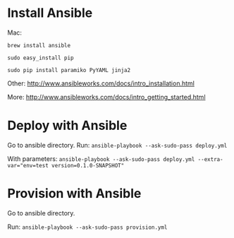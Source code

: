 Install Ansible
=============
Mac:

```brew install ansible```

```sudo easy_install pip```

```sudo pip install paramiko PyYAML jinja2```

Other:
http://www.ansibleworks.com/docs/intro_installation.html

More:
http://www.ansibleworks.com/docs/intro_getting_started.html

Deploy with Ansible
==================
Go to ansible directory.
Run: ```ansible-playbook --ask-sudo-pass deploy.yml```

With parameters: ```ansible-playbook --ask-sudo-pass deploy.yml --extra-var="env=test version=0.1.0-SNAPSHOT"```

Provision with Ansible
=======================
Go to ansible directory.

Run: ```ansible-playbook --ask-sudo-pass provision.yml```

